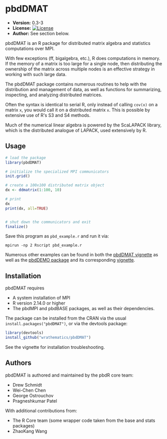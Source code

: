 # pbdDMAT

* **Version:** 0.3-3
* **License:** [![License](http://img.shields.io/badge/license-GPL%20%28%3E=%202%29-orange.svg?style=flat)](http://www.gnu.org/licenses/gpl-2.0.html)
* **Author:** See section below.


pbdDMAT is an R package for distributed matrix algebra and statistics 
computations over MPI.

With few exceptions (ff, bigalgebra, etc.), R does computations in memory.
If the memory of a matrix is too large for a single node, then
distributing the ownership of the matrix across multiple nodes is
an effective strategy in working with such large data.

The pbdDMAT package contains numerous routines to help with the
distribution and management of data, as well as functions for
summarizing, inspecting, and analyzing distributed matrices.

Often the syntax is identical to serial R, only instead of calling
`cov(x)` on a matrix `x`, you would call it on a distributed matrix
`x`.  This is possible by extensive use of R's S3 and S4 methods.

Much of the numerical linear algebra is powered by the ScaLAPACK
library, which is the distributed analogue of LAPACK, used
extensively by R.



## Usage

```r
# load the package
library(pbdDMAT)

# initialize the specialized MPI communicators
init.grid()

# create a 100x100 distributed matrix object
dx <- ddmatrix(1:100, 10)

# print
dx
print(dx, all=TRUE)


# shut down the communicators and exit
finalize()
```

Save this program as `pbd_example.r` and run it via:

```
mpirun -np 2 Rscript pbd_example.r
```

Numerous other examples can be found in both the
[pbdDMAT vignette](https://github.com/wrathematics/pbdDMAT/blob/master/inst/doc/pbdDMAT-guide.pdf)
as well as the [pbdDEMO package](https://github.com/wrathematics/pbdDEMO)
and its corresponding [vignette](https://github.com/wrathematics/pbdDEMO/blob/master/inst/doc/pbdDEMO-guide.pdf).



## Installation

pbdDMAT requires
* A system installation of MPI
* R version 2.14.0 or higher
* The pbdMPI and pbdBASE packages, as well as their dependencies.

The package can be installed from the CRAN via the usual
`install.packages("pbdDMAT")`, or via the devtools package:

```r
library(devtools)
install_github("wrathematics/pbdDMAT")
```

See the vignette for installation troubleshooting.



## Authors

pbdDMAT is authored and maintained by the pbdR core team:
* Drew Schmidt
* Wei-Chen Chen
* George Ostrouchov
* Pragneshkumar Patel

With additional contributions from:
* The R Core team (some wrapper code taken from the base and stats packages)
* ZhaoKang Wang


